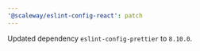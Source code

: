 ```yaml
---
'@scaleway/eslint-config-react': patch
---
```


Updated dependency `eslint-config-prettier` to `8.10.0`.
